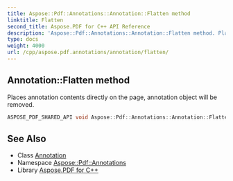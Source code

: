 ```yaml
---
title: Aspose::Pdf::Annotations::Annotation::Flatten method
linktitle: Flatten
second_title: Aspose.PDF for C++ API Reference
description: 'Aspose::Pdf::Annotations::Annotation::Flatten method. Places annotation contents directly on the page, annotation object will be removed in C++.'
type: docs
weight: 4000
url: /cpp/aspose.pdf.annotations/annotation/flatten/
---
```

## Annotation::Flatten method


Places annotation contents directly on the page, annotation object will be removed.

```cpp
ASPOSE_PDF_SHARED_API void Aspose::Pdf::Annotations::Annotation::Flatten()
```

## See Also

* Class [Annotation](../)
* Namespace [Aspose::Pdf::Annotations](../../)
* Library [Aspose.PDF for C++](../../../)
